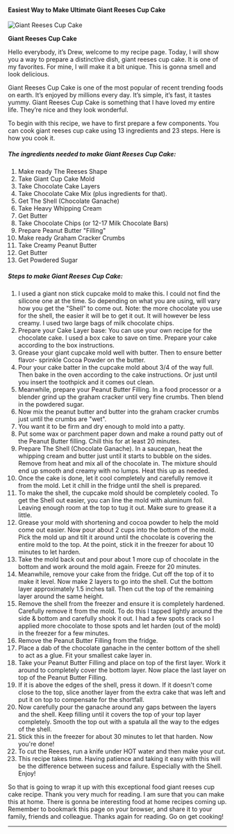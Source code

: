             

#### Easiest Way to Make Ultimate Giant Reeses Cup Cake

![Giant Reeses Cup Cake](https://img-global.cpcdn.com/recipes/6271196777676800/751x532cq70/giant-reeses-cup-cake-recipe-main-photo.jpg)

**Giant Reeses Cup Cake**

Hello everybody, it’s Drew, welcome to my recipe page. Today, I will show you a way to prepare a distinctive dish, giant reeses cup cake. It is one of my favorites. For mine, I will make it a bit unique. This is gonna smell and look delicious.

Giant Reeses Cup Cake is one of the most popular of recent trending foods on earth. It’s enjoyed by millions every day. It’s simple, it’s fast, it tastes yummy. Giant Reeses Cup Cake is something that I have loved my entire life. They’re nice and they look wonderful.

To begin with this recipe, we have to first prepare a few components. You can cook giant reeses cup cake using 13 ingredients and 23 steps. Here is how you cook it.

##### The ingredients needed to make Giant Reeses Cup Cake:

1.  Make ready The Reeses Shape
2.  Take Giant Cup Cake Mold
3.  Take Chocolate Cake Layers
4.  Take Chocolate Cake Mix (plus ingredients for that).
5.  Get The Shell (Chocolate Ganache)
6.  Take Heavy Whipping Cream
7.  Get Butter
8.  Take Chocolate Chips (or 12-17 Milk Chocolate Bars)
9.  Prepare Peanut Butter "Filling"
10.  Make ready Graham Cracker Crumbs
11.  Take Creamy Peanut Butter
12.  Get Butter
13.  Get Powdered Sugar

##### Steps to make Giant Reeses Cup Cake:

1.  I used a giant non stick cupcake mold to make this. I could not find the silicone one at the time. So depending on what you are using, will vary how you get the "Shell" to come out. Note: the more chocolate you use for the shell, the easier it will be to get it out. It will however be less creamy. I used two large bags of milk chocolate chips.
2.  Prepare your Cake Layer base: You can use your own recipe for the chocolate cake. I used a box cake to save on time. Prepare your cake according to the box instructions.
3.  Grease your giant cupcake mold well with butter. Then to ensure better flavor- sprinkle Cocoa Powder on the butter.
4.  Pour your cake batter in the cupcake mold about 3/4 of the way full. Then bake in the oven according to the cake instructions. Or just until you insert the toothpick and it comes out clean.
5.  Meanwhile, prepare your Peanut Butter Filling. In a food processor or a blender grind up the graham cracker until very fine crumbs. Then blend in the powdered sugar.
6.  Now mix the peanut butter and butter into the graham cracker crumbs just until the crumbs are "wet".
7.  You want it to be firm and dry enough to mold into a patty.
8.  Put some wax or parchment paper down and make a round patty out of the Peanut Butter filling. Chill this for at least 20 minutes.
9.  Prepare The Shell (Chocolate Ganache). In a saucepan, heat the whipping cream and butter just until it starts to bubble on the sides. Remove from heat and mix all of the chocolate in. The mixture should end up smooth and creamy with no lumps. Heat this up as needed.
10.  Once the cake is done, let it cool completely and carefully remove it from the mold. Let it chill in the fridge until the shell is prepared.
11.  To make the shell, the cupcake mold should be completely cooled. To get the Shell out easier, you can line the mold with aluminum foil. Leaving enough room at the top to tug it out. Make sure to grease it a little.
12.  Grease your mold with shortening and cocoa powder to help the mold come out easier. Now pour about 2 cups into the bottom of the mold. Pick the mold up and tilt it around until the chocolate is covering the entire mold to the top. At the point, stick it in the freezer for about 10 minutes to let harden.
13.  Take the mold back out and pour about 1 more cup of chocolate in the bottom and work around the mold again. Freeze for 20 minutes.
14.  Meanwhile, remove your cake from the fridge. Cut off the top of it to make it level. Now make 2 layers to go into the shell. Cut the bottom layer approximately 1.5 inches tall. Then cut the top of the remaining layer around the same height.
15.  Remove the shell from the freezer and ensure it is completely hardened. Carefully remove it from the mold. To do this I tapped lightly around the side & bottom and carefully shook it out. I had a few spots crack so I applied more chocolate to those spots and let harden (out of the mold) in the freezer for a few minutes.
16.  Remove the Peanut Butter Filling from the fridge.
17.  Place a dab of the chocolate ganache in the center bottom of the shell to act as a glue. Fit your smallest cake layer in.
18.  Take your Peanut Butter Filling and place on top of the first layer. Work it around to completely cover the bottom layer. Now place the last layer on top of the Peanut Butter Filling.
19.  If it is above the edges of the shell, press it down. If it doesn't come close to the top, slice another layer from the extra cake that was left and put it on top to compensate for the shortfall.
20.  Now carefully pour the ganache around any gaps between the layers and the shell. Keep filling until it covers the top of your top layer completely. Smooth the top out with a spatula all the way to the edges of the shell.
21.  Stick this in the freezer for about 30 minutes to let that harden. Now you're done!
22.  To cut the Reeses, run a knife under HOT water and then make your cut.
23.  This recipe takes time. Having patience and taking it easy with this will be the difference between sucess and failure. Especially with the Shell. Enjoy!

So that is going to wrap it up with this exceptional food giant reeses cup cake recipe. Thank you very much for reading. I am sure that you can make this at home. There is gonna be interesting food at home recipes coming up. Remember to bookmark this page on your browser, and share it to your family, friends and colleague. Thanks again for reading. Go on get cooking!

* * *